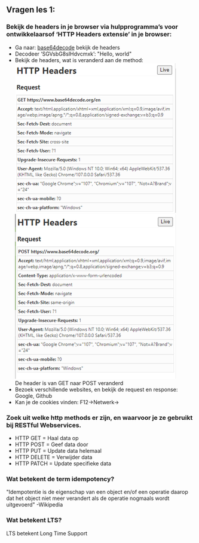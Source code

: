 ## Vragen les 1:

### Bekijk de headers in je browser via hulpprogramma’s voor ontwikkelaarsof ‘HTTP Headers extensie’ in je browser: 
- Ga naar: [base64decode](https://www.base64decode.org/en) bekijk de headers 
- Decodeer ‘SGVsbG8sIHdvcmxk’:
"Hello, world"
- Bekijk de headers, wat is veranderd aan de method:  
![Before](https://github.com/BoyK99/prog02-6/blob/master/img/before.png?raw=true)
![After](https://github.com/BoyK99/prog02-6/blob/master/img/after.png?raw=true)  
De header is van GET naar POST veranderd
- Bezoek verschillende websites, en bekijk de request en response:
Google, Github
- Kan je de cookies vinden:
F12->Netwerk->


### Zoek uit welke http methods er zijn, en waarvoor je ze gebruikt bij RESTful Webservices. 
- HTTP GET      = Haal data op
- HTTP POST     = Geef data door
- HTTP PUT      = Update data helemaal
- HTTP DELETE   = Verwijder data
- HTTP PATCH    = Update specifieke data

### Wat betekent de term idempotency?
"Idempotentie is de eigenschap van een object en/of een operatie daarop dat het object niet meer verandert als de operatie nogmaals wordt uitgevoerd" -Wikipedia

### Wat betekent LTS?
LTS betekent Long Time Support
